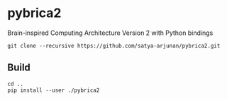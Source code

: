 # pybrica2
Brain-inspired Computing Architecture Version 2 with Python bindings
```
git clone --recursive https://github.com/satya-arjunan/pybrica2.git
```

## Build
```
cd ..
pip install --user ./pybrica2
```
